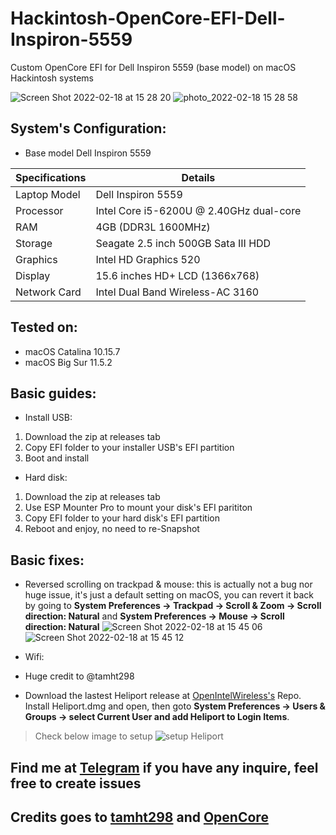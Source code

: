 # Hackintosh-OpenCore-EFI-Dell-Inspiron-5559
Custom OpenCore EFI for Dell Inspiron 5559 (base model) on macOS Hackintosh systems

![Screen Shot 2022-02-18 at 15 28 20](https://user-images.githubusercontent.com/75196272/154646301-181262ed-78aa-48ab-8f8a-5c60d07bce27.png)
![photo_2022-02-18 15 28 58](https://user-images.githubusercontent.com/75196272/154646414-4ca46e85-953d-46ec-8cfb-e5b10a0dadef.jpeg)

## System's Configuration:
* Base model Dell Inspiron 5559

| Specifications | Details                                                         |
| -------------- | --------------------------------------------------------------- |
| Laptop Model   | Dell Inspiron 5559                                              |
| Processor      | Intel Core i5-6200U @ 2.40GHz dual-core                         |
| RAM            | 4GB (DDR3L 1600MHz)                                 |
| Storage        | Seagate 2.5 inch 500GB Sata III HDD                      |
| Graphics       | Intel HD Graphics 520                                           |
| Display        | 15.6 inches HD+ LCD (1366x768)                       |
| Network Card   | Intel Dual Band Wireless-AC 3160 |

## Tested on:
* macOS Catalina 10.15.7
* macOS Big Sur 11.5.2

## Basic guides:
- Install USB:
1. Download the zip at releases tab
2. Copy EFI folder to your installer USB's EFI partition
3. Boot and install
- Hard disk:
1. Download the zip at releases tab
2. Use ESP Mounter Pro to mount your disk's EFI parititon
3. Copy EFI folder to your hard disk's EFI partition
4. Reboot and enjoy, no need to re-Snapshot

## Basic fixes:
* Reversed scrolling on trackpad & mouse: this is actually not a bug nor huge issue, it's just a default setting on macOS, you can revert it back by going to **System Preferences -> Trackpad -> Scroll & Zoom -> Scroll direction: Natural** and **System Preferences -> Mouse -> Scroll direction: Natural**
![Screen Shot 2022-02-18 at 15 45 06](https://user-images.githubusercontent.com/75196272/154649088-7de7dbbc-3589-4d20-bceb-5c1977a6098f.png)
![Screen Shot 2022-02-18 at 15 45 12](https://user-images.githubusercontent.com/75196272/154649164-404cf4af-f34b-4727-8392-771332847be2.png)


* Wifi:
* Huge credit to @tamht298
- Download the lastest Heliport release at [OpenIntelWireless's](https://github.com/OpenIntelWireless/HeliPort/releases) Repo. Install Heliport.dmg and open, then goto **System Preferences -> Users & Groups -> select Current User and add Heliport to Login Items**.
> Check below image to setup
![setup Heliport](https://i.imgur.com/cqNczip.png)

## Find me at [Telegram](https://t.me/ping2109official) if you have any inquire, feel free to create issues
## Credits goes to [tamht298](https://github.com/tamht298) and [OpenCore](https://dortania.github.io/OpenCore-Install-Guide)
